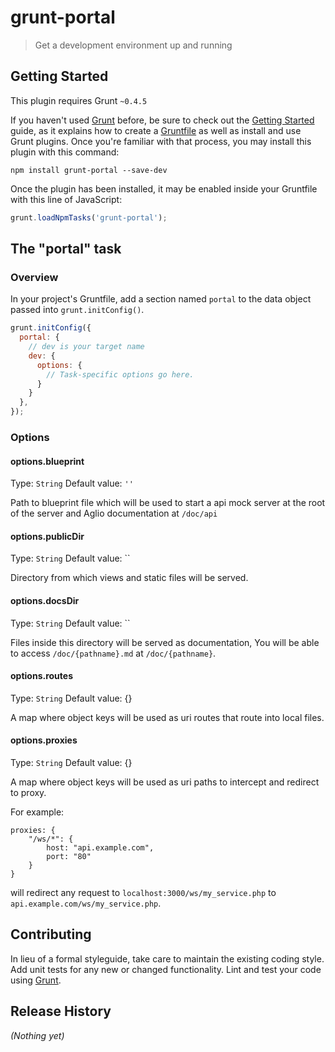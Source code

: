 # grunt-portal

> Get a development environment up and running

## Getting Started
This plugin requires Grunt `~0.4.5`

If you haven't used [Grunt](http://gruntjs.com/) before, be sure to check out the [Getting Started](http://gruntjs.com/getting-started) guide, as it explains how to create a [Gruntfile](http://gruntjs.com/sample-gruntfile) as well as install and use Grunt plugins. Once you're familiar with that process, you may install this plugin with this command:

```shell
npm install grunt-portal --save-dev
```

Once the plugin has been installed, it may be enabled inside your Gruntfile with this line of JavaScript:

```js
grunt.loadNpmTasks('grunt-portal');
```

## The "portal" task

### Overview
In your project's Gruntfile, add a section named `portal` to the data object passed into `grunt.initConfig()`.

```js
grunt.initConfig({
  portal: {
    // dev is your target name
    dev: {
      options: {
        // Task-specific options go here.
      }
    }
  },
});
```

### Options

#### options.blueprint
Type: `String`
Default value: `''`

Path to blueprint file which will be used to start a api mock server at the root of the server and Aglio documentation at `/doc/api`

#### options.publicDir
Type: `String`
Default value: ``

Directory from which views and static files will be served.

#### options.docsDir
Type: `String`
Default value: ``

Files inside this directory will be served as documentation, You will be able to access `/doc/{pathname}.md` at `/doc/{pathname}`.

#### options.routes
Type: `String`
Default value: {}

A map where object keys will be used as uri routes that route into local files.

#### options.proxies
Type: `String`
Default value: {}

A map where object keys will be used as uri paths to intercept and redirect to proxy.

For example:

    proxies: {
        "/ws/*": {
            host: "api.example.com",
            port: "80"
        }
    }

will redirect any request to `localhost:3000/ws/my_service.php` to `api.example.com/ws/my_service.php`.


## Contributing
In lieu of a formal styleguide, take care to maintain the existing coding style. Add unit tests for any new or changed functionality. Lint and test your code using [Grunt](http://gruntjs.com/).

## Release History
_(Nothing yet)_
